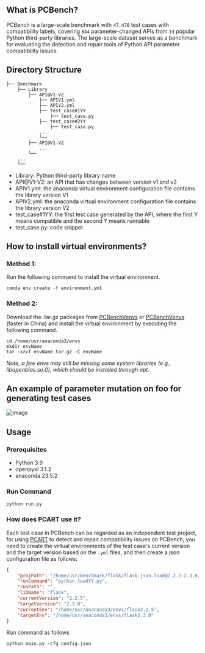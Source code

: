 ## What is PCBench?
PCBench is a large-scale benchmark with `47,478` test cases with compatibility labels, covering `844` parameter-changed APIs from `33` popular Python third-party libraries. The large-scale dataset serves as a benchmark for evaluating the detection and repair tools of Python API parameter compatibility
issues.

## Directory Structure

```
├── Benchmark
    ├── Library
        ├── API@V1-V2
            ├── APIV1.yml
            ├── APIV2.yml
            ├── test_case#1YY
                ├── test_case.py
            ├── test_case#2YY
                ├── test_case.py
            ...
            └──
        ├── API@V1-V2
            ...
        └──
    ...
    └──
```
- Library: Python third-party library name
- API@V1-V2: an API that has changes between version v1 and v2
- APIV1.yml: the anaconda virtual environment configuration file contains the library version V1
- APIV2.yml: the anaconda virtual environment configuration file contains the library version V2
- test_case#1YY: the first test case generated by the API, where the first Y means compatible and the second Y means runnable
- test_case.py: code snippet


## How to install virtual environments?
### Method 1:
Run the following command to install the virtual environment.
```shell
conda env create -f environment.yml
```

### Method 2:
Download the .tar.gz packages from [PCBenchVenvs](https://drive.google.com/drive/folders/1-A5Km23bgWWAXhC3U3gVtIq8MI5mraJ5) or [PCBenchVenvs](https://pan.nuaa.edu.cn/share/c5270595cf89e58b6d2ea76f28) (faster in China) and install the virtual environment by executing the following command. 
```shell
cd /home/usr/anaconda3/envs
mkdir envName
tar -xzvf envName.tar.gz -C envName
```

_Note, a few envs may still be missing some system libraries (e.g., libopenblas.so.0), which should be installed through apt._


## An example of parameter mutation on foo for generating test cases
![image](mutation.png)

## Usage
### Prerequisites
- Python 3.9
- openpyxl 3.1.2
- anaconda 23.5.2

### Run Command
```shell
python run.py
```

### How does PCART use it?
Each test case in PCBench can be regarded as an independent test project, for using [PCART]([https://github.com/pcart-tools/PCART]) to detect and repair compatibility issues on PCBench, you need to create the virtual environments of the test case's current version and the target version based on the `.yml` files, and then create a json configuration file as follows:
```json
{
    "projPath": "/home/usr/Benchmark/flask/flask.json.load@2.2.5-2.3.0/flask.json.load#1YY",
    "runCommand": "python loadYY.py",
    "runPath": "",
    "libName": "flask",
    "currentVersion": "2.2.5",
    "targetVersion": "2.3.0",
    "currentEnv": "/home/usr/anaconda3/envs/flask2.2.5",
    "targetEnv": "/home/usr/anaconda3/envs/flask2.3.0"
} 
```
Run command as follows
```shell
python main.py -cfg config.json
```

